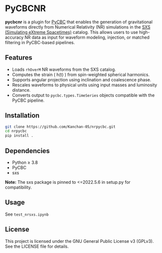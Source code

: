 # PyCBCNR

**pycbcnr** is a plugin for [PyCBC](https://github.com/gwastro/pycbc) that enables the generation of gravitational waveforms directly from Numerical Relativity (NR) simulations in the [SXS (Simulating eXtreme Spacetimes)](https://data.black-holes.org/waveforms/index.html) catalog. This allows users to use high-accuracy NR data as input for waveform modeling, injection, or matched filtering in PyCBC-based pipelines.

## Features

- Loads `rhOverM` NR waveforms from the SXS catalog.
- Computes the strain \( h(t) \) from spin-weighted spherical harmonics.
- Supports angular projection using inclination and coalescence phase.
- Rescales waveforms to physical units using input masses and luminosity distance.
- Converts output to `pycbc.types.TimeSeries` objects compatible with the PyCBC pipeline. 

## Installation

```bash
git clone https://github.com/Kanchan-05/nrpycbc.git
cd nrpycbc
pip install .
```

## Dependencies

 - Python ≥ 3.8
 - PyCBC
 - sxs

**Note:** The sxs package is pinned to <=2022.5.6 in setup.py for compatibility.

## Usage

See `test_nrsxs.ipynb`

## License

This project is licensed under the GNU General Public License v3 (GPLv3). See the LICENSE file for details.

